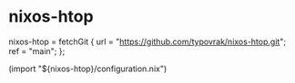 # nixos-htop

nixos-htop = fetchGit {
	url = "https://github.com/typovrak/nixos-htop.git";
	ref = "main";
};

(import "${nixos-htop}/configuration.nix")

